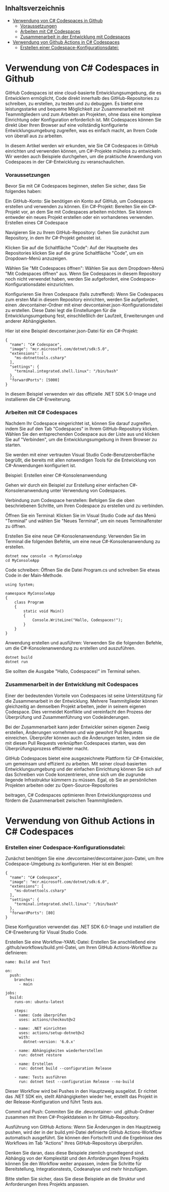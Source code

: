 ## Inhaltsverzeichnis

- [Verwendung von C# Codespaces in Github](#verwendung-von-c-codespaces-in-github)
    - [Voraussetzungen](#voraussetzungen)
    - [Arbeiten mit C# Codespaces](#arbeiten-mit-c-codespaces)
    - [Zusammenarbeit in der Entwicklung mit Codespaces](#zusammenarbeit-in-der-entwicklung-mit-codespaces)
- [Verwendung von Github Actions in C# Codespaces](#verwendung-von-github-actions-in-c-codespaces)
    - [Erstellen einer Codespace-Konfigurationsdatei:](#erstellen-einer-codespace-konfigurationsdatei)

# Verwendung von C# Codespaces in Github

GitHub Codespaces ist eine cloud-basierte Entwicklungsumgebung, die es Entwicklern ermöglicht, Code direkt innerhalb des GitHub-Repositories zu schreiben, zu erstellen, zu testen und zu debuggen. Es bietet eine leistungsstarke und bequeme Möglichkeit zur Zusammenarbeit mit Teammitgliedern und zum Arbeiten an Projekten, ohne dass eine komplexe Einrichtung oder Konfiguration erforderlich ist. Mit Codespaces können Sie direkt über Ihren Browser auf eine vollständig konfigurierte Entwicklungsumgebung zugreifen, was es einfach macht, an Ihrem Code von überall aus zu arbeiten.

In diesem Artikel werden wir erkunden, wie Sie C# Codespaces in GitHub einrichten und verwenden können, um C#-Projekte mühelos zu entwickeln. Wir werden auch Beispiele durchgehen, um die praktische Anwendung von Codespaces in der C#-Entwicklung zu veranschaulichen.

### Voraussetzungen

Bevor Sie mit C# Codespaces beginnen, stellen Sie sicher, dass Sie folgendes haben:

Ein GitHub-Konto: Sie benötigen ein Konto auf GitHub, um Codespaces erstellen und verwenden zu können.
Ein C#-Projekt: Bereiten Sie ein C#-Projekt vor, an dem Sie mit Codespaces arbeiten möchten. Sie können entweder ein neues Projekt erstellen oder ein vorhandenes verwenden.
Erstellen eines C# Codespace

Navigieren Sie zu Ihrem GitHub-Repository: Gehen Sie zunächst zum Repository, in dem Ihr C#-Projekt gehostet ist.

Klicken Sie auf die Schaltfläche "Code": Auf der Hauptseite des Repositories klicken Sie auf die grüne Schaltfläche "Code", um ein Dropdown-Menü anzuzeigen.

Wählen Sie "Mit Codespaces öffnen": Wählen Sie aus dem Dropdown-Menü "Mit Codespaces öffnen" aus. Wenn Sie Codespaces in diesem Repository noch nicht verwendet haben, werden Sie aufgefordert, eine Codespace-Konfigurationsdatei einzurichten.

Konfigurieren Sie Ihren Codespace (falls zutreffend): Wenn Sie Codespaces zum ersten Mal in diesem Repository einrichten, werden Sie aufgefordert, einen .devcontainer-Ordner mit einer devcontainer.json-Konfigurationsdatei zu erstellen. Diese Datei legt die Einstellungen für die Entwicklungsumgebung fest, einschließlich der Laufzeit, Erweiterungen und anderer Abhängigkeiten.

Hier ist eine Beispiel devcontainer.json-Datei für ein C#-Projekt:
```
{
  "name": "C# Codespace",
  "image": "mcr.microsoft.com/dotnet/sdk:5.0",
  "extensions": [
    "ms-dotnettools.csharp"
  ],
  "settings": {
    "terminal.integrated.shell.linux": "/bin/bash"
  },
  "forwardPorts": [5000]
}

```
In diesem Beispiel verwenden wir das offizielle .NET SDK 5.0-Image und installieren die C#-Erweiterung.

### Arbeiten mit C# Codespaces

Nachdem Ihr Codespace eingerichtet ist, können Sie darauf zugreifen, indem Sie auf den Tab "Codespaces" in Ihrem GitHub-Repository klicken. Wählen Sie den entsprechenden Codespace aus der Liste aus und klicken Sie auf "Verbinden", um die Entwicklungsumgebung in Ihrem Browser zu starten.

Sie werden mit einer vertrauten Visual Studio Code-Benutzeroberfläche begrüßt, die bereits mit allen notwendigen Tools für die Entwicklung von C#-Anwendungen konfiguriert ist.

Beispiel: Erstellen einer C#-Konsolenanwendung

Gehen wir durch ein Beispiel zur Erstellung einer einfachen C#-Konsolenanwendung unter Verwendung von Codespaces.

Verbindung zum Codespace herstellen: Befolgen Sie die oben beschriebenen Schritte, um Ihren Codespace zu erstellen und zu verbinden.

Öffnen Sie ein Terminal: Klicken Sie im Visual Studio Code auf das Menü "Terminal" und wählen Sie "Neues Terminal", um ein neues Terminalfenster zu öffnen.

Erstellen Sie eine neue C#-Konsolenanwendung: Verwenden Sie im Terminal die folgenden Befehle, um eine neue C#-Konsolenanwendung zu erstellen.

```
dotnet new console -n MyConsoleApp
cd MyConsoleApp

```
Code schreiben: Öffnen Sie die Datei Program.cs und schreiben Sie etwas Code in der Main-Methode.

```
using System;

namespace MyConsoleApp
{
    class Program
    {
        static void Main()
        {
            Console.WriteLine("Hallo, Codespaces!");
        }
    }
}

```
Anwendung erstellen und ausführen: Verwenden Sie die folgenden Befehle, um die C#-Konsolenanwendung zu erstellen und auszuführen.

```
dotnet build
dotnet run

```

Sie sollten die Ausgabe "Hallo, Codespaces!" im Terminal sehen.

### Zusammenarbeit in der Entwicklung mit Codespaces

Einer der bedeutenden Vorteile von Codespaces ist seine Unterstützung für die Zusammenarbeit in der Entwicklung. Mehrere Teammitglieder können gleichzeitig an demselben Projekt arbeiten, jeder in seinem eigenen Codespace. Dies vermeidet Konflikte und vereinfacht den Prozess der Überprüfung und Zusammenführung von Codeänderungen.

Bei der Zusammenarbeit kann jeder Entwickler seinen eigenen Zweig erstellen, Änderungen vornehmen und wie gewohnt Pull Requests einreichen. Überprüfer können auch die Änderungen testen, indem sie die mit diesen Pull Requests verknüpften Codespaces starten, was den Überprüfungsprozess effizienter macht.

GitHub Codespaces bietet eine ausgezeichnete Plattform für C#-Entwickler, um gemeinsam und effizient zu arbeiten. Mit seiner cloud-basierten Entwicklungsumgebung und der einfachen Einrichtung können Sie sich auf das Schreiben von Code konzentrieren, ohne sich um die zugrunde liegende Infrastruktur kümmern zu müssen. Egal, ob Sie an persönlichen Projekten arbeiten oder zu Open-Source-Repositories

 beitragen, C# Codespaces optimieren Ihren Entwicklungsprozess und fördern die Zusammenarbeit zwischen Teammitgliedern.

# Verwendung von Github Actions in C# Codespaces

### Erstellen einer Codespace-Konfigurationsdatei:

Zunächst benötigen Sie eine .devcontainer/devcontainer.json-Datei, um Ihre Codespace-Umgebung zu konfigurieren. Hier ist ein Beispiel:

```
{
  "name": "C# Codespace",
  "image": "mcr.microsoft.com/dotnet/sdk:6.0",
  "extensions": [
    "ms-dotnettools.csharp"
  ],
  "settings": {
    "terminal.integrated.shell.linux": "/bin/bash"
  },
  "forwardPorts": [80]
}

```

Diese Konfiguration verwendet das .NET SDK 6.0-Image und installiert die C#-Erweiterung für Visual Studio Code.

Erstellen Sie eine Workflow-YAML-Datei: Erstellen Sie anschließend eine .github/workflows/build.yml-Datei, um Ihren GitHub Actions-Workflow zu definieren:

```
name: Build and Test

on:
  push:
    branches:
      - main

jobs:
  build:
    runs-on: ubuntu-latest

    steps:
    - name: Code überprüfen
      uses: actions/checkout@v2

    - name: .NET einrichten
      uses: actions/setup-dotnet@v2
      with:
        dotnet-version: '6.0.x'

    - name: Abhängigkeiten wiederherstellen
      run: dotnet restore

    - name: Erstellen
      run: dotnet build --configuration Release

    - name: Tests ausführen
      run: dotnet test --configuration Release --no-build

```

Dieser Workflow wird bei Pushes in den Hauptzweig ausgelöst. Er richtet das .NET SDK ein, stellt Abhängigkeiten wieder her, erstellt das Projekt in der Release-Konfiguration und führt Tests aus.

Commit und Push: Commiten Sie die .devcontainer- und .github-Ordner zusammen mit Ihren C#-Projektdateien in Ihr GitHub-Repository.

Ausführung von GitHub Actions: Wenn Sie Änderungen in den Hauptzweig pushen, wird der in der build.yml-Datei definierte GitHub Actions-Workflow automatisch ausgeführt. Sie können den Fortschritt und die Ergebnisse des Workflows im Tab "Actions" Ihres GitHub-Repositorys überprüfen.

Denken Sie daran, dass diese Beispiele ziemlich grundlegend sind. Abhängig von der Komplexität und den Anforderungen Ihres Projekts können Sie den Workflow weiter anpassen, indem Sie Schritte für Bereitstellung, Integrationstests, Codeanalyse und mehr hinzufügen.

Bitte stellen Sie sicher, dass Sie diese Beispiele an die Struktur und Anforderungen Ihres Projekts anpassen.